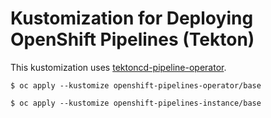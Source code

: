 # Kustomization for Deploying OpenShift Pipelines (Tekton)

This kustomization uses [tektoncd-pipeline-operator](https://github.com/openshift/tektoncd-pipeline-operator).

```
$ oc apply --kustomize openshift-pipelines-operator/base
```

```
$ oc apply --kustomize openshift-pipelines-instance/base
```
